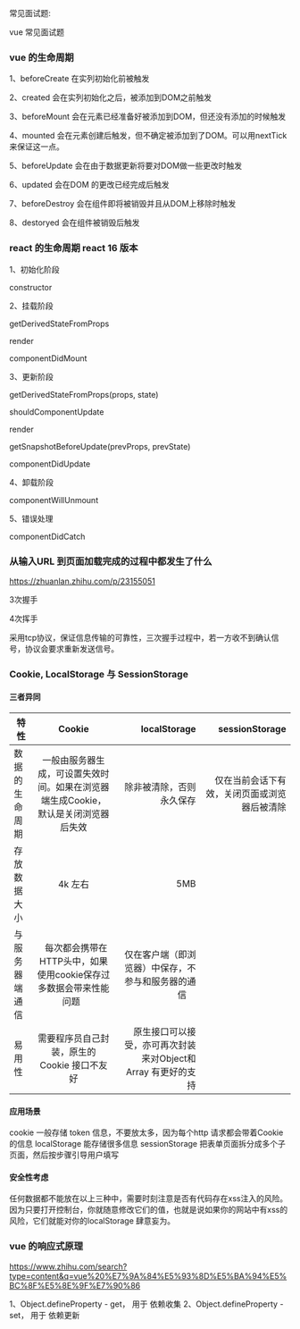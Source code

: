 常见面试题:

vue  常见面试题

### vue 的生命周期

1、beforeCreate 在实列初始化前被触发

2、created 会在实列初始化之后，被添加到DOM之前触发

3、beforeMount 会在元素已经准备好被添加到DOM，但还没有添加的时候触发

4、mounted 会在元素创建后触发，但不确定被添加到了DOM。可以用nextTick 来保证这一点。

5、beforeUpdate 会在由于数据更新将要对DOM做一些更改时触发

6、updated 会在DOM 的更改已经完成后触发

7、beforeDestroy 会在组件即将被销毁并且从DOM上移除时触发

8、destoryed 会在组件被销毁后触发

### react 的生命周期  react 16 版本

1、初始化阶段

constructor

2、挂载阶段

getDerivedStateFromProps

render

componentDidMount

3、更新阶段

getDerivedStateFromProps(props, state)

shouldComponentUpdate

render

getSnapshotBeforeUpdate(prevProps, prevState)

componentDidUpdate

4、卸载阶段

componentWillUnmount

5、错误处理

componentDidCatch

### 从输入URL 到页面加载完成的过程中都发生了什么

https://zhuanlan.zhihu.com/p/23155051

3次握手

4次挥手

采用tcp协议，保证信息传输的可靠性，三次握手过程中，若一方收不到确认信号，协议会要求重新发送信号。

### Cookie, LocalStorage 与 SessionStorage

#### 三者异同

| 特性         | Cookie     | localStorage  | sessionStorage      | 
| ----------- |:---------------:| -----------:| ----------------: |  
| 数据的生命周期 |  一般由服务器生成，可设置失效时间。如果在浏览器端生成Cookie，默认是关闭浏览器后失效     | 除非被清除，否则永久保存 |  仅在当前会话下有效，关闭页面或浏览器后被清除 | 
| 存放数据大小   |   4k 左右      |     5MB        | 
| 与服务器端通信 |   每次都会携带在HTTP头中，如果使用cookie保存过多数据会带来性能问题    |  仅在客户端（即浏览器）中保存，不参与和服务器的通信     | 
| 易用性        | 需要程序员自己封装，原生的Cookie 接口不友好                        |  原生接口可以接受，亦可再次封装来对Object和Array 有更好的支持     |

#### 应用场景

cookie 一般存储 token 信息，不要放太多，因为每个http 请求都会带着Cookie的信息
localStorage   能存储很多信息
sessionStorage 把表单页面拆分成多个子页面，然后按步骤引导用户填写

#### 安全性考虑

任何数据都不能放在以上三种中，需要时刻注意是否有代码存在xss注入的风险。
因为只要打开控制台，你就随意修改它们的值，也就是说如果你的网站中有xss的风险，它们就能对你的localStorage 肆意妄为。

### vue 的响应式原理

https://www.zhihu.com/search?type=content&q=vue%20%E7%9A%84%E5%93%8D%E5%BA%94%E5%BC%8F%E5%8E%9F%E7%90%86

1、Object.defineProperty - get， 用于 依赖收集
2、Object.defineProperty - set， 用于 依赖更新
<!-- 3 -->
